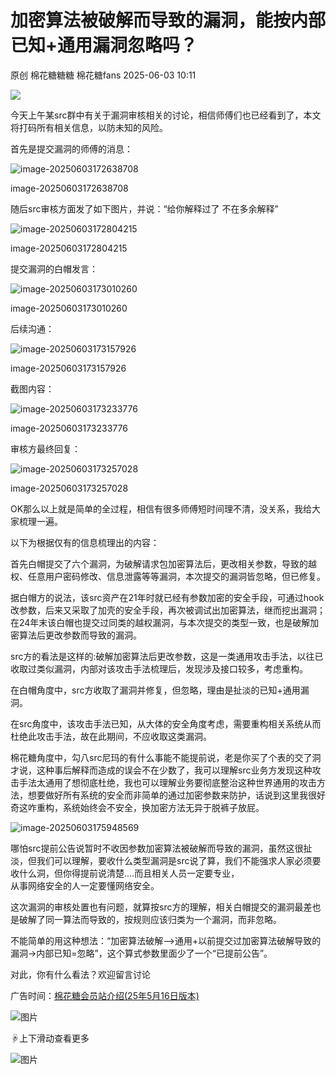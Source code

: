 #  加密算法被破解而导致的漏洞，能按内部已知+通用漏洞忽略吗？   
原创 棉花糖糖糖  棉花糖fans   2025-06-03 10:11  
  
![](https://mmbiz.qpic.cn/mmbiz_gif/1mtwZURvGTkCK3ZFyqYEyTwmaLo2YSMeibz3eeShkewiadS4oh0RBl1U7BTVeEscGQrEbjWKcQzGpJEFLwr4cFQw/640?wx_fmt=gif&wxfrom=13&wx_lazy=1&tp=wxpic "")  
  
今天上午某src群中有关于漏洞审核相关的讨论，相信师傅们也已经看到了，本文将打码所有相关信息，以防未知的风险。  
  
首先是提交漏洞的师傅的消息：  
  
![image-20250603172638708](https://mmbiz.qpic.cn/mmbiz_png/lic4LrsB27nvIribTORsbK8WgPQP15O5ntYDvrRtp7qUgibd0p4DKXs5F4jf0MVX3QtleiaSiaPU6OKPFL24PyIFJkA/640?wx_fmt=png&from=appmsg "")  
  
image-20250603172638708  
  
随后src审核方面发了如下图片，并说：“给你解释过了 不在多余解释”  
  
![image-20250603172804215](https://mmbiz.qpic.cn/mmbiz_png/lic4LrsB27nvIribTORsbK8WgPQP15O5ntMpW3pg5tf4krRDVnwVazmszWQnbdW3WWHzywFsH5eNl2jEf6S9nSQw/640?wx_fmt=png&from=appmsg "")  
  
image-20250603172804215  
  
提交漏洞的白帽发言：  
  
![image-20250603173010260](https://mmbiz.qpic.cn/mmbiz_png/lic4LrsB27nvIribTORsbK8WgPQP15O5nt36pDJTmYfy4b2aeFz9Z82GAmcN0X0o8OqY98LK0l7XcVRZw96yaxCA/640?wx_fmt=png&from=appmsg "")  
  
image-20250603173010260  
  
后续沟通：  
  
![image-20250603173157926](https://mmbiz.qpic.cn/mmbiz_png/lic4LrsB27nvIribTORsbK8WgPQP15O5ntsJPbgk3AAlmA3ArF2TgSlH5leqxcQ9d2ZDKibckaUaP5mIbOehev2eQ/640?wx_fmt=png&from=appmsg "")  
  
image-20250603173157926  
  
截图内容：  
  
![image-20250603173233776](https://mmbiz.qpic.cn/mmbiz_png/lic4LrsB27nvIribTORsbK8WgPQP15O5ntsZ1lg7iaaKpzz29Za3lvb6enynGupn7QicLqYnRk40wCavbKVBIYCZSA/640?wx_fmt=png&from=appmsg "")  
  
image-20250603173233776  
  
审核方最终回复：  
  
![image-20250603173257028](https://mmbiz.qpic.cn/mmbiz_png/lic4LrsB27nvIribTORsbK8WgPQP15O5ntpP3t8TSRicp03SKxhqxPYic7HTC6GNC3dPcPWWTiapOK4ItzdCCFZlPhg/640?wx_fmt=png&from=appmsg "")  
  
image-20250603173257028  
  
OK那么以上就是简单的全过程，相信有很多师傅短时间理不清，没关系，我给大家梳理一遍。  
  
以下为根据仅有的信息梳理出的内容：  
  
首先白帽提交了六个漏洞，为破解请求包加密算法后，更改相关参数，导致的越权、任意用户密码修改、信息泄露等等漏洞，本次提交的漏洞皆忽略，但已修复。  
  
据白帽方的说法，该src资产在21年时就已经有参数加密的安全手段，可通过hook改参数，后来又采取了加壳的安全手段，再次被调试出加密算法，继而挖出漏洞；在24年末该白帽也提交过同类的越权漏洞，与本次提交的类型一致，也是破解加密算法后更改参数而导致的漏洞。  
  
src方的看法是这样的:破解加密算法后更改参数，这是一类通用攻击手法，以往已收取过类似漏洞，内部对该攻击手法梳理后，发现涉及接口较多，考虑重构。  
  
在白帽角度中，src方收取了漏洞并修复，但忽略，理由是扯淡的已知+通用漏洞。  
  
在src角度中，该攻击手法已知，从大体的安全角度考虑，需要重构相关系统从而杜绝此攻击手法，故在此期间，不应收取这类漏洞。  
  
棉花糖角度中，勾八src尼玛的有什么事能不能提前说，老是你买了个表的交了洞才说，这种事后解释而造成的误会不在少数了，我可以理解src业务方发现这种攻击手法太通用了想彻底杜绝，我也可以理解业务要彻底整治这种世界通用的攻击方法，想要做好所有系统的安全而非简单的通过加密参数来防护，话说到这里我很好奇这咋重构，系统始终会不安全，换加密方法无异于脱裤子放屁。  
  
![image-20250603175948569](https://mmbiz.qpic.cn/mmbiz_png/lic4LrsB27nvIribTORsbK8WgPQP15O5ntWq9VdwWDwLx1ox8yEFPTeFnm7ByVZibJ8aLicuq1hHUvnnEpibqTUNMxw/640?wx_fmt=png&from=appmsg "")  
  
  
哪怕src提前公告说暂时不收因参数加密算法被破解而导致的漏洞，虽然这很扯淡，但我们可以理解，要收什么类型漏洞是src说了算，我们不能强求人家必须要收什么洞，但你得提前说清楚....而且相关人员一定要专业，  
从事网络安全的人一定要懂网络安全。  
  
这次漏洞的审核处置也有问题，就算按src方的理解，相关白帽提交的漏洞最差也是破解了同一算法而导致的，按规则应该归类为一个漏洞，而非忽略。  
  
不能简单的用这种想法：“加密算法破解—>通用+以前提交过加密算法破解导致的漏洞->内部已知=忽略”，这个算式参数里面少了一个“已提前公告”。  
  
对此，你有什么看法？欢迎留言讨论  
  
广告时间：[棉花糖会员站介绍(25年5月16日版本)](https://mp.weixin.qq.com/s?__biz=MzkyOTQzNjIwNw==&mid=2247492301&idx=1&sn=582c1e00e422df4f3d95af26caa89411&scene=21#wechat_redirect)  
  
  
![图片](https://mmbiz.qpic.cn/mmbiz_jpg/lic4LrsB27nsCoUtu7S3iaU9uQd1tDmUkkVTPUPn8MbUmWHnPzhO5T5d6a0xf1O25iaEs8GSrjMFWmlJVXTHWfDIw/640?wx_fmt=other&from=appmsg&wxfrom=5&wx_lazy=1&wx_co=1&tp=webp "")  
  
☟上下滑动查看更多  
  
![图片](https://mmbiz.qpic.cn/mmbiz_jpg/lic4LrsB27nsCoUtu7S3iaU9uQd1tDmUkkDPibncJdKCHfsaGMdh3K1FSHUIfPnwe9N2uIs4Cffdn2m1ehC6PAbsA/640?wx_fmt=other&from=appmsg&wxfrom=5&wx_lazy=1&wx_co=1&tp=webp "")  
  
  
